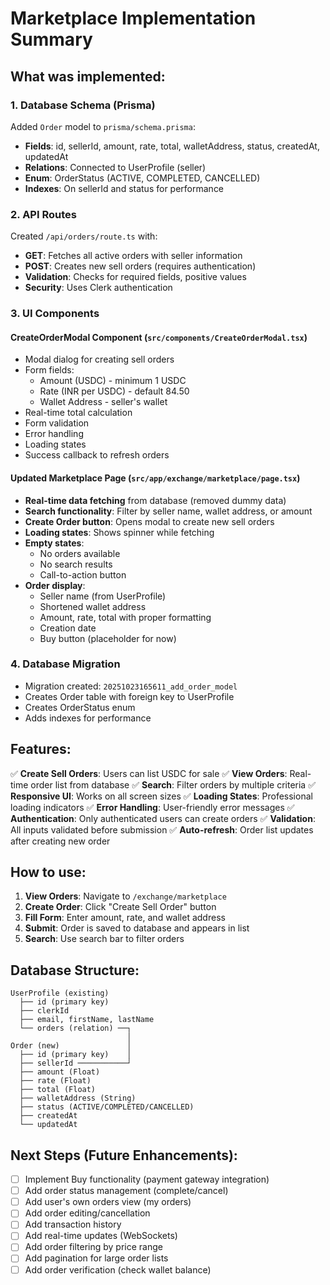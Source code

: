 # Marketplace Implementation Summary

## What was implemented:

### 1. Database Schema (Prisma)
Added `Order` model to `prisma/schema.prisma`:
- **Fields**: id, sellerId, amount, rate, total, walletAddress, status, createdAt, updatedAt
- **Relations**: Connected to UserProfile (seller)
- **Enum**: OrderStatus (ACTIVE, COMPLETED, CANCELLED)
- **Indexes**: On sellerId and status for performance

### 2. API Routes
Created `/api/orders/route.ts` with:
- **GET**: Fetches all active orders with seller information
- **POST**: Creates new sell orders (requires authentication)
- **Validation**: Checks for required fields, positive values
- **Security**: Uses Clerk authentication

### 3. UI Components

#### CreateOrderModal Component (`src/components/CreateOrderModal.tsx`)
- Modal dialog for creating sell orders
- Form fields:
  - Amount (USDC) - minimum 1 USDC
  - Rate (INR per USDC) - default 84.50
  - Wallet Address - seller's wallet
- Real-time total calculation
- Form validation
- Error handling
- Loading states
- Success callback to refresh orders

#### Updated Marketplace Page (`src/app/exchange/marketplace/page.tsx`)
- **Real-time data fetching** from database (removed dummy data)
- **Search functionality**: Filter by seller name, wallet address, or amount
- **Create Order button**: Opens modal to create new sell orders
- **Loading states**: Shows spinner while fetching
- **Empty states**: 
  - No orders available
  - No search results
  - Call-to-action button
- **Order display**:
  - Seller name (from UserProfile)
  - Shortened wallet address
  - Amount, rate, total with proper formatting
  - Creation date
  - Buy button (placeholder for now)

### 4. Database Migration
- Migration created: `20251023165611_add_order_model`
- Creates Order table with foreign key to UserProfile
- Creates OrderStatus enum
- Adds indexes for performance

## Features:

✅ **Create Sell Orders**: Users can list USDC for sale
✅ **View Orders**: Real-time order list from database
✅ **Search**: Filter orders by multiple criteria
✅ **Responsive UI**: Works on all screen sizes
✅ **Loading States**: Professional loading indicators
✅ **Error Handling**: User-friendly error messages
✅ **Authentication**: Only authenticated users can create orders
✅ **Validation**: All inputs validated before submission
✅ **Auto-refresh**: Order list updates after creating new order

## How to use:

1. **View Orders**: Navigate to `/exchange/marketplace`
2. **Create Order**: Click "Create Sell Order" button
3. **Fill Form**: Enter amount, rate, and wallet address
4. **Submit**: Order is saved to database and appears in list
5. **Search**: Use search bar to filter orders

## Database Structure:

```
UserProfile (existing)
  ├── id (primary key)
  ├── clerkId
  ├── email, firstName, lastName
  └── orders (relation) ──┐
                          │
Order (new)               │
  ├── id (primary key)    │
  ├── sellerId ───────────┘
  ├── amount (Float)
  ├── rate (Float)
  ├── total (Float)
  ├── walletAddress (String)
  ├── status (ACTIVE/COMPLETED/CANCELLED)
  ├── createdAt
  └── updatedAt
```

## Next Steps (Future Enhancements):

- [ ] Implement Buy functionality (payment gateway integration)
- [ ] Add order status management (complete/cancel)
- [ ] Add user's own orders view (my orders)
- [ ] Add order editing/cancellation
- [ ] Add transaction history
- [ ] Add real-time updates (WebSockets)
- [ ] Add order filtering by price range
- [ ] Add pagination for large order lists
- [ ] Add order verification (check wallet balance)
